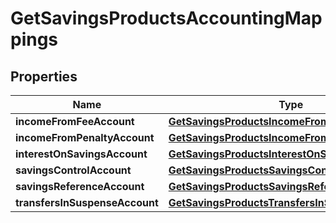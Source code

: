 
# GetSavingsProductsAccountingMappings

## Properties
| Name | Type | Description | Notes |
| ------------ | ------------- | ------------- | ------------- |
| **incomeFromFeeAccount** | [**GetSavingsProductsIncomeFromFeeAccount**](GetSavingsProductsIncomeFromFeeAccount.md) |  |  [optional] |
| **incomeFromPenaltyAccount** | [**GetSavingsProductsIncomeFromPenaltyAccount**](GetSavingsProductsIncomeFromPenaltyAccount.md) |  |  [optional] |
| **interestOnSavingsAccount** | [**GetSavingsProductsInterestOnSavingsAccount**](GetSavingsProductsInterestOnSavingsAccount.md) |  |  [optional] |
| **savingsControlAccount** | [**GetSavingsProductsSavingsControlAccount**](GetSavingsProductsSavingsControlAccount.md) |  |  [optional] |
| **savingsReferenceAccount** | [**GetSavingsProductsSavingsReferenceAccount**](GetSavingsProductsSavingsReferenceAccount.md) |  |  [optional] |
| **transfersInSuspenseAccount** | [**GetSavingsProductsTransfersInSuspenseAccount**](GetSavingsProductsTransfersInSuspenseAccount.md) |  |  [optional] |



